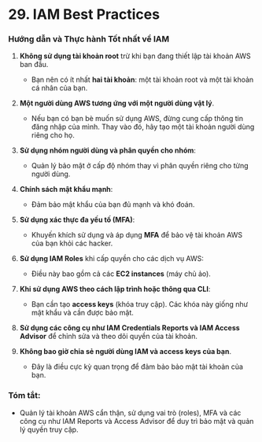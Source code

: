# 29. IAM Best Practices
### Hướng dẫn và Thực hành Tốt nhất về IAM

1. **Không sử dụng tài khoản root** trừ khi bạn đang thiết lập tài khoản AWS ban đầu.

   * Bạn nên có ít nhất **hai tài khoản**: một tài khoản root và một tài khoản cá nhân của bạn.

2. **Một người dùng AWS tương ứng với một người dùng vật lý**.

   * Nếu bạn có bạn bè muốn sử dụng AWS, đừng cung cấp thông tin đăng nhập của mình. Thay vào đó, hãy tạo một tài khoản người dùng riêng cho họ.

3. **Sử dụng nhóm người dùng và phân quyền cho nhóm**:

   * Quản lý bảo mật ở cấp độ nhóm thay vì phân quyền riêng cho từng người dùng.

4. **Chính sách mật khẩu mạnh**:

   * Đảm bảo mật khẩu của bạn đủ mạnh và khó đoán.

5. **Sử dụng xác thực đa yếu tố (MFA)**:

   * Khuyến khích sử dụng và áp dụng **MFA** để bảo vệ tài khoản AWS của bạn khỏi các hacker.

6. **Sử dụng IAM Roles** khi cấp quyền cho các dịch vụ AWS:

   * Điều này bao gồm cả các **EC2 instances** (máy chủ ảo).

7. **Khi sử dụng AWS theo cách lập trình hoặc thông qua CLI**:

   * Bạn cần tạo **access keys** (khóa truy cập). Các khóa này giống như mật khẩu và cần được bảo mật.

8. **Sử dụng các công cụ như IAM Credentials Reports và IAM Access Advisor** để chỉnh sửa và theo dõi quyền của tài khoản.

9. **Không bao giờ chia sẻ người dùng IAM và access keys của bạn**.

   * Đây là điều cực kỳ quan trọng để đảm bảo bảo mật tài khoản của bạn.

### Tóm tắt:

* Quản lý tài khoản AWS cẩn thận, sử dụng vai trò (roles), MFA và các công cụ như IAM Reports và Access Advisor để duy trì bảo mật và quản lý quyền truy cập.
